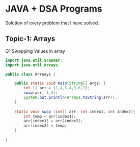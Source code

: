 # JAVA + DSA Programs
Solution of every problem that I have solved.

## Topic-1: Arrays

Q1 Swapping Values in array

```java
import java.util.Scanner;
import java.util.Arrays;

public class Arraays {

    public static void main(String[] args) {
        int [] arr = {1,4,5,4,3,6,7};
        swap(arr, 1,5);
        System.out.println(Arrays.toString(arr));
    }
    
    static void swap (int[] arr, int index1, int index2){
        int temp = arr[index1];
        arr[index1] = arr[index2];
        arr[index2] = temp;
    }
    
}
```
